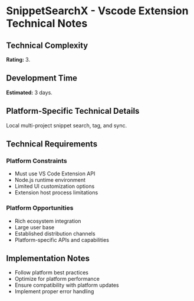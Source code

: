 # SnippetSearchX - Vscode Extension Technical Notes

## Technical Complexity
**Rating:** 3.

## Development Time
**Estimated:** 3 days.

## Platform-Specific Technical Details
Local multi-project snippet search, tag, and sync.

## Technical Requirements

### Platform Constraints
- Must use VS Code Extension API
- Node.js runtime environment
- Limited UI customization options
- Extension host process limitations

### Platform Opportunities
- Rich ecosystem integration
- Large user base
- Established distribution channels
- Platform-specific APIs and capabilities

## Implementation Notes
- Follow platform best practices
- Optimize for platform performance
- Ensure compatibility with platform updates
- Implement proper error handling
